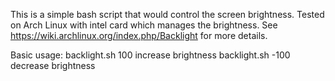 This is a simple bash script that would control the screen brightness. 
Tested on Arch Linux with intel card which manages the brightness.
See https://wiki.archlinux.org/index.php/Backlight for more details.

Basic usage:
	backlight.sh 100	increase brightness
	backlight.sh -100 	decrease brightness
